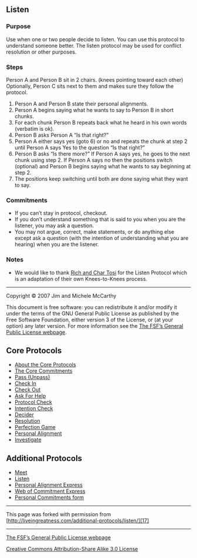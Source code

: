 

## Listen

### Purpose

Use when one or two people decide to listen. You can use this protocol to understand 
someone better. The listen protocol may be used for conflict resolution or 
other purposes.

### Steps

Person A and Person B sit in 2 chairs. (knees pointing toward each other) Optionally, 
Person C sits next to them and makes sure they follow the protocol.

1. Person A and Person B state their personal alignments.
2. Person A begins saying what he wants to say to Person B in short chunks.
3. For each chunk Person B repeats back what he heard in his own words (verbatim is ok).
4. Person B asks Person A “Is that right?”
5. Person A either says yes (goto 6) or no and repeats the chunk at step 2 until Person A says Yes to the question “Is that right?”
6. Person B asks “Is there more?” If Person A says yes, he goes to the next chunk using step 2. If Person A says no then the positions switch (optional) and Person B begins saying what he wants to say beginning at step 2.
7. The positions keep switching until both are done saying what they want to say.

### Commitments

* If you can’t stay in protocol, checkout.
* If you don’t understand something that is said to you when you are the listener, you may ask a question.
* You may not argue, correct, make statements, or do anything else except ask a question (with the intention of understanding what you are hearing) when you are the listener.

### Notes

* We would like to thank [Rich and Char Tosi][1] for the Listen Protocol which is an adaptation of their own Knees-to-Knees process.

----

Copyright © 2007 Jim and Michele McCarthy

This document is free software: you can redistribute it and/or modify it under 
the terms of the GNU General Public License as published by the Free Software 
Foundation, either version 3 of the License, or (at your option) any later 
version. For more information see the [The FSF’s General Public License webpage][2]. 

## Core Protocols

* [About the Core Protocols][3]
* [The Core Commitments][4]
* [Pass (Unpass)][5]
* [Check In][6]
* [Check Out][7]
* [Ask For Help][8]
* [Protocol Check][9]
* [Intention Check][10]
* [Decider][11]
* [Resolution][12]
* [Perfection Game][13]
* [Personal Alignment][14]
* [Investigate][15]

## Additional Protocols

* [Meet][16]
* [Listen][17]
* [Personal Alignment Express][18]
* [Web of Commitment Express][19]
* [Personal Commitments form][20]

----

This page was forked with permission from [http://liveingreatness.com/additional-protocols/listen/][17]

----

[The FSF’s General Public License webpage][2]

[Creative Commons Attribution-Share Alike 3.0 License][21]

[1]: http://liveingreatness.com/resources.html#tosi
[2]: http://www.gnu.org/licenses/
[3]: http://liveingreatness.com/core-protocols/
[4]: http://liveingreatness.com/core-protocols/the-core-commitments/
[5]: http://liveingreatness.com/core-protocols/pass-unpass/
[6]: http://liveingreatness.com/core-protocols/check-in/
[7]: http://liveingreatness.com/core-protocols/check-out/
[8]: http://liveingreatness.com/core-protocols/ask-for-help/
[9]: http://liveingreatness.com/core-protocols/protocol-check/
[10]: http://liveingreatness.com/core-protocols/intention-check/
[11]: http://liveingreatness.com/core-protocols/decider/
[12]: http://liveingreatness.com/core-protocols/resolution/
[13]: http://liveingreatness.com/core-protocols/perfection-game/
[14]: http://liveingreatness.com/core-protocols/personal-alignment/
[15]: http://liveingreatness.com/core-protocols/investigate/
[16]: http://liveingreatness.com/additional-protocols/meet/
[17]: http://liveingreatness.com/additional-protocols/listen/
[18]: http://liveingreatness.com/additional-protocols/personal-alignment-express/
[19]: http://liveingreatness.com/additional-protocols/web-of-commitment-express/
[20]: http://liveingreatness.com/additional-protocols/personal-commitments-form/
[21]: http://creativecommons.org/licenses/by-sa/3.0/us/